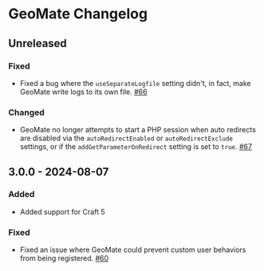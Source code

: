 # GeoMate Changelog

## Unreleased 
### Fixed
- Fixed a bug where the `useSeparateLogfile` setting didn't, in fact, make GeoMate write logs to its own file. [#66](https://github.com/vaersaagod/geomate/issues/66) 
### Changed 
- GeoMate no longer attempts to start a PHP session when auto redirects are disabled via the `autoRedirectEnabled` or `autoRedirectExclude` settings, or if the `addGetParameterOnRedirect` setting is set to `true`. [#67
  ](https://github.com/vaersaagod/geomate/issues/67)

## 3.0.0 - 2024-08-07
### Added
- Added support for Craft 5
### Fixed 
- Fixed an issue where GeoMate could prevent custom user behaviors from being registered. [#60](https://github.com/vaersaagod/geomate/issues/60) 
